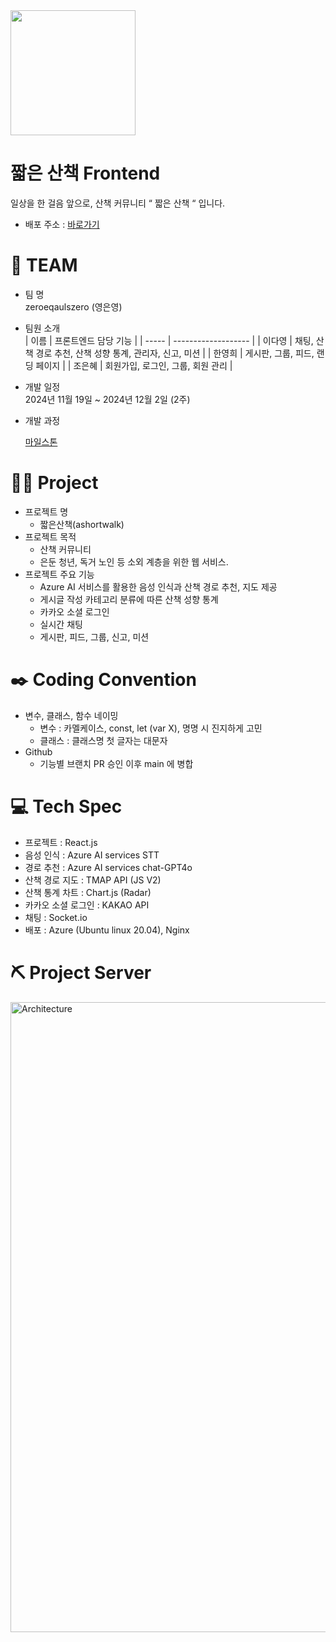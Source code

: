 <img src="https://github.com/user-attachments/assets/e11880de-7f4c-428d-9ee8-bac6a70e0efd" width="200" height="200">

# 짧은 산책 Frontend

일상을 한 걸음 앞으로, 산책 커뮤니티 “ 짧은 산책 “ 입니다.

- 배포 주소 : [바로가기](https://ashortwalk.store)

# 👟 TEAM

- 팀 명  
  zeroeqaulszero (영은영)
- 팀원 소개  
  | 이름 | 프론트엔드 담당 기능 |
  | ----- | ------------------- |
  | 이다영 | 채팅, 산책 경로 추천, 산책 성향 통계, 관리자, 신고, 미션 |
  | 한영희 | 게시판, 그룹, 피드, 랜딩 페이지 |
  | 조은혜 | 회원가입, 로그인, 그룹, 회원 관리 |

- 개발 일정  
  2024년 11월 19일 ~ 2024년 12월 2일 (2주)

- 개발 과정

  [마일스톤](https://docs.google.com/spreadsheets/d/1SSaSrOxuqmxmiVsNv_Pw6xuxpjbTNivPiRzatUcC_YY/edit?gid=0#gid=0)

# 🏃‍♀️ Project

- 프로젝트 명
  - 짧은산책(ashortwalk)
- 프로젝트 목적
  - 산책 커뮤니티
  - 은둔 청년, 독거 노인 등 소외 계층을 위한 웹 서비스.
- 프로젝트 주요 기능
  - Azure AI 서비스를 활용한 음성 인식과 산책 경로 추천, 지도 제공
  - 게시글 작성 카테고리 분류에 따른 산책 성향 통계
  - 카카오 소셜 로그인
  - 실시간 채팅
  - 게시판, 피드, 그룹, 신고, 미션

# ✒️ Coding Convention

- 변수, 클래스, 함수 네이밍
  - 변수 : 카멜케이스, const, let (var X), 명명 시 진지하게 고민
  - 클래스 : 클래스명 첫 글자는 대문자
- Github
  - 기능별 브랜치 PR 승인 이후 main 에 병합

# 💻 Tech Spec

- 프로젝트 : React.js
- 음성 인식 : Azure AI services STT
- 경로 추천 : Azure AI services chat-GPT4o
- 산책 경로 지도 : TMAP API (JS V2)
- 산책 통계 차트 : Chart.js (Radar)
- 카카오 소셜 로그인 : KAKAO API
- 채팅 : Socket.io
- 배포 : Azure (Ubuntu linux 20.04), Nginx

# ⛏️ Project Server

<img width="1008" alt="Architecture" src="https://github.com/user-attachments/assets/067e8cb9-7cce-4e87-854a-27ce84c9e26d">
